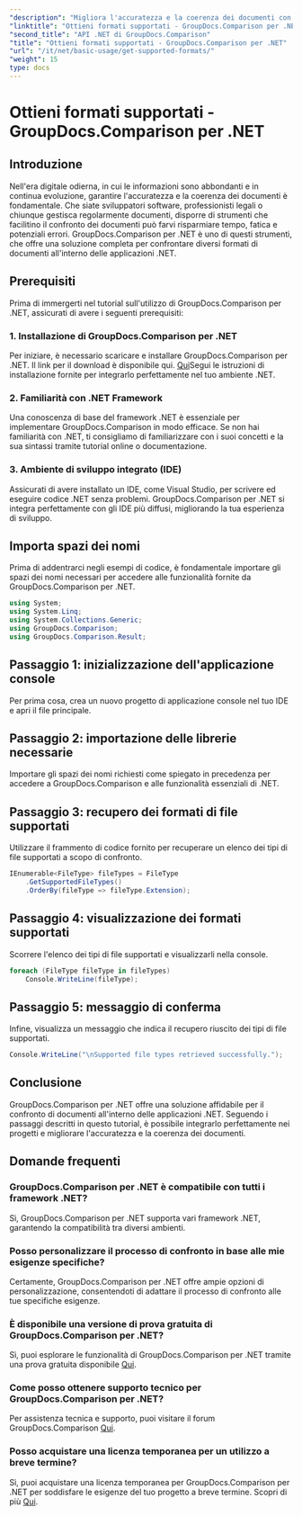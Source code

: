 ```yaml
---
"description": "Migliora l'accuratezza e la coerenza dei documenti con GroupDocs.Comparison per .NET. Integra perfettamente questo potente strumento nelle tue applicazioni .NET."
"linktitle": "Ottieni formati supportati - GroupDocs.Comparison per .NET"
"second_title": "API .NET di GroupDocs.Comparison"
"title": "Ottieni formati supportati - GroupDocs.Comparison per .NET"
"url": "/it/net/basic-usage/get-supported-formats/"
"weight": 15
type: docs
---
```

# Ottieni formati supportati - GroupDocs.Comparison per .NET

## Introduzione
Nell'era digitale odierna, in cui le informazioni sono abbondanti e in continua evoluzione, garantire l'accuratezza e la coerenza dei documenti è fondamentale. Che siate sviluppatori software, professionisti legali o chiunque gestisca regolarmente documenti, disporre di strumenti che facilitino il confronto dei documenti può farvi risparmiare tempo, fatica e potenziali errori. GroupDocs.Comparison per .NET è uno di questi strumenti, che offre una soluzione completa per confrontare diversi formati di documenti all'interno delle applicazioni .NET.
## Prerequisiti
Prima di immergerti nel tutorial sull'utilizzo di GroupDocs.Comparison per .NET, assicurati di avere i seguenti prerequisiti:
### 1. Installazione di GroupDocs.Comparison per .NET
Per iniziare, è necessario scaricare e installare GroupDocs.Comparison per .NET. Il link per il download è disponibile qui. [Qui](https://releases.groupdocs.com/comparison/net/)Segui le istruzioni di installazione fornite per integrarlo perfettamente nel tuo ambiente .NET.
### 2. Familiarità con .NET Framework
Una conoscenza di base del framework .NET è essenziale per implementare GroupDocs.Comparison in modo efficace. Se non hai familiarità con .NET, ti consigliamo di familiarizzare con i suoi concetti e la sua sintassi tramite tutorial online o documentazione.
### 3. Ambiente di sviluppo integrato (IDE)
Assicurati di avere installato un IDE, come Visual Studio, per scrivere ed eseguire codice .NET senza problemi. GroupDocs.Comparison per .NET si integra perfettamente con gli IDE più diffusi, migliorando la tua esperienza di sviluppo.

## Importa spazi dei nomi
Prima di addentrarci negli esempi di codice, è fondamentale importare gli spazi dei nomi necessari per accedere alle funzionalità fornite da GroupDocs.Comparison per .NET.
```csharp
using System;
using System.Linq;
using System.Collections.Generic;
using GroupDocs.Comparison;
using GroupDocs.Comparison.Result;
```

## Passaggio 1: inizializzazione dell'applicazione console
Per prima cosa, crea un nuovo progetto di applicazione console nel tuo IDE e apri il file principale.
## Passaggio 2: importazione delle librerie necessarie
Importare gli spazi dei nomi richiesti come spiegato in precedenza per accedere a GroupDocs.Comparison e alle funzionalità essenziali di .NET.
## Passaggio 3: recupero dei formati di file supportati
Utilizzare il frammento di codice fornito per recuperare un elenco dei tipi di file supportati a scopo di confronto.
```csharp
IEnumerable<FileType> fileTypes = FileType
    .GetSupportedFileTypes()
    .OrderBy(fileType => fileType.Extension);
```
## Passaggio 4: visualizzazione dei formati supportati
Scorrere l'elenco dei tipi di file supportati e visualizzarli nella console.
```csharp
foreach (FileType fileType in fileTypes)
    Console.WriteLine(fileType);
```
## Passaggio 5: messaggio di conferma
Infine, visualizza un messaggio che indica il recupero riuscito dei tipi di file supportati.
```csharp
Console.WriteLine("\nSupported file types retrieved successfully.");
```

## Conclusione
GroupDocs.Comparison per .NET offre una soluzione affidabile per il confronto di documenti all'interno delle applicazioni .NET. Seguendo i passaggi descritti in questo tutorial, è possibile integrarlo perfettamente nei progetti e migliorare l'accuratezza e la coerenza dei documenti.
## Domande frequenti
### GroupDocs.Comparison per .NET è compatibile con tutti i framework .NET?
Sì, GroupDocs.Comparison per .NET supporta vari framework .NET, garantendo la compatibilità tra diversi ambienti.
### Posso personalizzare il processo di confronto in base alle mie esigenze specifiche?
Certamente, GroupDocs.Comparison per .NET offre ampie opzioni di personalizzazione, consentendoti di adattare il processo di confronto alle tue specifiche esigenze.
### È disponibile una versione di prova gratuita di GroupDocs.Comparison per .NET?
Sì, puoi esplorare le funzionalità di GroupDocs.Comparison per .NET tramite una prova gratuita disponibile [Qui](https://releases.groupdocs.com/).
### Come posso ottenere supporto tecnico per GroupDocs.Comparison per .NET?
Per assistenza tecnica e supporto, puoi visitare il forum GroupDocs.Comparison [Qui](https://forum.groupdocs.com/c/comparison/12).
### Posso acquistare una licenza temporanea per un utilizzo a breve termine?
Sì, puoi acquistare una licenza temporanea per GroupDocs.Comparison per .NET per soddisfare le esigenze del tuo progetto a breve termine. Scopri di più [Qui](https://purchase.groupdocs.com/temporary-license/).